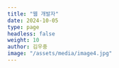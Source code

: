 ```yaml
---
title: "웹 개발자"
date: 2024-10-05
type: page
headless: false
weight: 10
author: 김우중
image: "/assets/media/image4.jpg"
---
```

